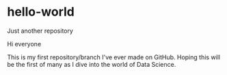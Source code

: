 # hello-world
Just another repository

Hi everyone

This is my first repository/branch I've ever made on GitHub. Hoping this will be the first of many as I dive into the world of Data Science.
